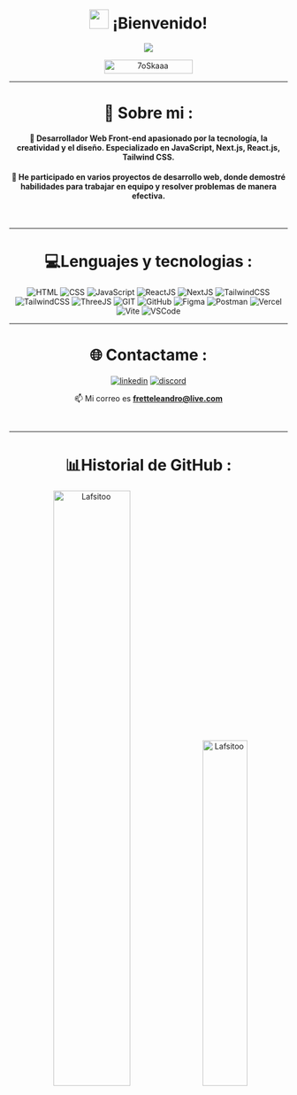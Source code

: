 <h1 align="center"><img src="https://media.giphy.com/media/hvRJCLFzcasrR4ia7z/giphy.gif" width="35"> ¡Bienvenido!</h1>

<p align="center">
  <div align="center">
    <img src="https://readme-typing-svg.herokuapp.com?color=%23C8BE25&lines=Front+End+Developer;JavaScript%20|%20React.js%20|%20Next.js%20&center=true&width=500&height=50">
  </div>
</p>
<p align="center"> 
	<img src="https://komarev.com/ghpvc/?username=your-github-username&style=for-the-badge&color=yellow" alt="7oSkaaa" height=25px, width=160px/>
 <p/>
<hr/>

<div align="center">
  
# 💫 Sobre mi :

<h4>
👾 Desarrollador Web Front-end apasionado por la tecnología, la creatividad y el diseño. Especializado en JavaScript, Next.js, React.js, Tailwind CSS.</h4>
 <h4>
🚀 He participado en varios proyectos de desarrollo web, donde demostré habilidades para trabajar en equipo y resolver problemas de manera efectiva.
</h4>
<div/>
<br/>
<hr/>
  
<div align="center">

# 💻Lenguajes y tecnologias : 

<p align="center">
  <img src="https://skillicons.dev/icons?i=html" alt="HTML" title="HTML" />
  <img src="https://skillicons.dev/icons?i=css" alt="CSS" title="CSS" />
  <img src="https://skillicons.dev/icons?i=js" alt="JavaScript" title="JavaScript" />
  <img src="https://skillicons.dev/icons?i=react" alt="ReactJS" title="React.js" />
  <img src="https://skillicons.dev/icons?i=next" alt="NextJS" title="Next.js" />
  <img src="https://skillicons.dev/icons?i=tailwind" alt="TailwindCSS" title="Tailwind" />
  <img src="https://skillicons.dev/icons?i=bootstrap" alt="TailwindCSS" title="Bootstrap" />
  <img src="https://skillicons.dev/icons?i=threejs" alt="ThreeJS" title="Tree.js" />
  <img src="https://skillicons.dev/icons?i=git" alt="GIT" title="Git" />
  <img src="https://skillicons.dev/icons?i=github" alt="GitHub" title="GitHub" />
  <img src="https://skillicons.dev/icons?i=figma" alt="Figma" title="Figma" />
  <img src="https://skillicons.dev/icons?i=postman" alt="Postman" title="Postman" />
  <img src="https://skillicons.dev/icons?i=vercel" alt="Vercel" title="Vercel" />
  <img src="https://skillicons.dev/icons?i=vite" alt="Vite" title="Vite" />
  <img src="https://skillicons.dev/icons?i=vscode" alt="VSCode" title="Visual Studio Code" />
<p/>  
<hr/>

# 🌐 Contactame :
  
<p align="center">
<a href="https://www.linkedin.com/in/leandro-ariel-frette/" target="blank"><img align="center" src="https://skillicons.dev/icons?i=linkedin" alt="linkedin" title="LinkedIn" /></a>
<a href="https://discord.gg//Lafsitoo#4291" target="blank"><img align="center" src="https://skillicons.dev/icons?i=discord" alt="discord" 
title="Discord" /></a>

📫 Mi correo es **fretteleandro@live.com**
</p>
<br/>
<hr/>

# 📊Historial de GitHub :

<div>
  <span>&nbsp;<img src="https://github-readme-stats.vercel.app/api?username=Lafsitoo&show_icons=true&theme=radical" alt="Lafsitoo" width="52.5%" max-width="450px" display="inline-block" /></span>
  <span>&nbsp;<img src="https://github-readme-stats.vercel.app/api/top-langs/?username=Lafsitoo&theme=radical&hide_border=false&include_all_commits=false&count_private=false&layout=compact" alt="Lafsitoo" width="40%" max-width="500px" display="inline-block" /></span>
</div>
</div>

